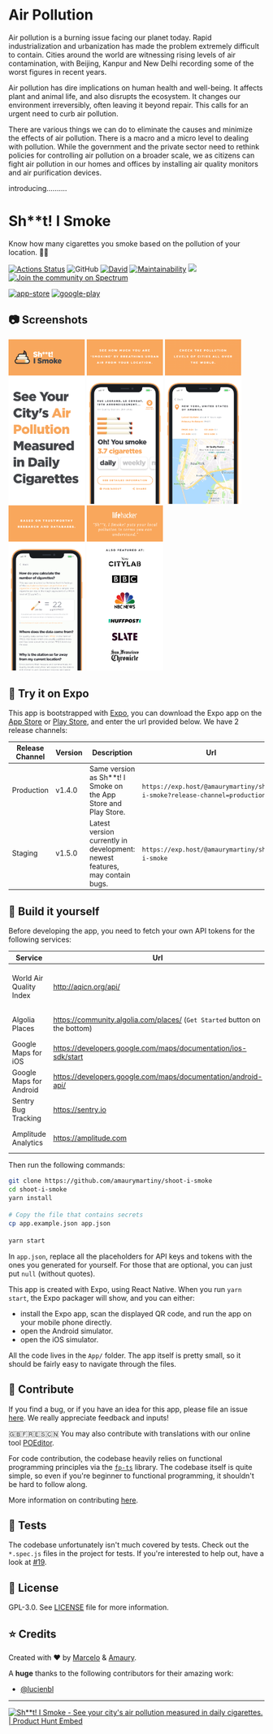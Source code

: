 # Air Pollution

Air pollution is a burning issue facing our planet today. Rapid industrialization and urbanization has made the problem extremely difficult to contain. Cities around the world are witnessing rising levels of air contamination, with Beijing, Kanpur and New Delhi recording some of the worst figures in recent years.

Air pollution has dire implications on human health and well-being. It affects plant and animal life, and also disrupts the ecosystem. It changes our environment irreversibly, often leaving it beyond repair. This calls for an urgent need to curb air pollution.

There are various things we can do to eliminate the causes and minimize the effects of air pollution. There is a macro and a micro level to dealing with pollution. While the government and the private sector need to rethink policies for controlling air pollution on a broader scale, we as citizens can fight air pollution in our homes and offices by installing air quality monitors and air purification devices.


introducing..........
# Sh\*\*t! I Smoke

Know how many cigarettes you smoke based on the pollution of your location. :poop::smoking:

[![Actions Status](https://github.com/amaurymartiny/shoot-i-smoke/workflows/CI/badge.svg)](https://github.com/amaurymartiny/shoot-i-smoke/actions)
![GitHub](https://img.shields.io/github/license/amaurymartiny/shoot-i-smoke.svg)
[![David](https://img.shields.io/david/amaurymartiny/shoot-i-smoke.svg)](https://david-dm.org/amaurymartiny/shoot-i-smoke)
[![Maintainability](https://api.codeclimate.com/v1/badges/9fc8ebb000978f14b6d0/maintainability)](https://codeclimate.com/github/amaurymartiny/shoot-i-smoke/maintainability)
[![](https://img.shields.io/badge/Buy%20me%20a%20tree-%F0%9F%8C%B3-lightgreen)](https://offset.earth/amaurymartiny)
[![Join the community on Spectrum](https://withspectrum.github.io/badge/badge.svg)](https://spectrum.chat/shootismoke)

[![app-store](https://shootismoke.github.io/assets/images/app-store.png)](https://itunes.apple.com/us/app/s-i-smoke/id1365605567?mt=8) [![google-play](https://shootismoke.github.io/assets/images/play-store.png)](https://play.google.com/store/apps/details?id=com.shitismoke.app)

## :camera: Screenshots

<p float="left">
  <img src="./assets/screenshots/ios/iPhone-X-1.png" alt="screenshot-1" width="150">
  <img src="./assets/screenshots/ios/iPhone-X-2.png" alt="screenshot-2" width="150">
  <img src="./assets/screenshots/ios/iPhone-X-3.png" alt="screenshot-3" width="150">
  <img src="./assets/screenshots/ios/iPhone-X-4.png" alt="screenshot-4" width="150">
  <img src="./assets/screenshots/ios/iPhone-X-5.png" alt="screenshot-5" width="150">
</p>

## :iphone: Try it on Expo

This app is bootstrapped with [Expo](https://expo.io), you can download the Expo app on the [App Store](https://itunes.apple.com/us/app/expo-client/id982107779) or [Play Store](https://play.google.com/store/apps/details?id=host.exp.exponent), and enter the url provided below. We have 2 release channels:

| Release Channel | Version | Description                                                                 | Url                                                                        |
| --------------- | ------- | --------------------------------------------------------------------------- | -------------------------------------------------------------------------- |
| Production      | v1.4.0  | Same version as Sh\*\*t! I Smoke on the App Store and Play Store.           | `https://exp.host/@amaurymartiny/shoot-i-smoke?release-channel=production` |
| Staging         | v1.5.0  | Latest version currently in development: newest features, may contain bugs. | `https://exp.host/@amaurymartiny/shoot-i-smoke`                            |

## :hammer: Build it yourself

Before developing the app, you need to fetch your own API tokens for the following services:

| Service                 | Url                                                                        | Comments                                                                   |
| ----------------------- | -------------------------------------------------------------------------- | -------------------------------------------------------------------------- |
| World Air Quality Index | http://aqicn.org/api/                                                      | Required. You can use the dummy one in `app.example.json` for development. |
| Algolia Places          | https://community.algolia.com/places/ (`Get Started` button on the bottom) | Optional, lower API rates if not provided.                                 |
| Google Maps for iOS     | https://developers.google.com/maps/documentation/ios-sdk/start             | Optional in development.                                                   |
| Google Maps for Android | https://developers.google.com/maps/documentation/android-api/              | Optional in development.                                                   |
| Sentry Bug Tracking     | https://sentry.io                                                          | Optional.                                                                  |
| Amplitude Analytics     | https://amplitude.com                                                      | Optional. Note: we **never** track PII.                                    |

Then run the following commands:

```bash
git clone https://github.com/amaurymartiny/shoot-i-smoke
cd shoot-i-smoke
yarn install

# Copy the file that contains secrets
cp app.example.json app.json

yarn start
```

In `app.json`, replace all the placeholders for API keys and tokens with the ones you generated for yourself. For those that are optional, you can just put `null` (without quotes).

This app is created with Expo, using React Native. When you run `yarn start`, the Expo packager will show, and you can either:

- install the Expo app, scan the displayed QR code, and run the app on your mobile phone directly.
- open the Android simulator.
- open the iOS simulator.

All the code lives in the `App/` folder. The app itself is pretty small, so it should be fairly easy to navigate through the files.

## :raising_hand: Contribute

If you find a bug, or if you have an idea for this app, please file an issue [here](https://github.com/amaurymartiny/shoot-i-smoke/issues). We really appreciate feedback and inputs!

🇬🇧🇫🇷🇪🇸🇨🇳 You may also contribute with translations with our online tool [POEditor](https://poeditor.com/join/project/iEsj0CSPGX).

For code contribution, the codebase heavily relies on functional programming principles via the [`fp-ts`](https://github.com/gcanti/fp-ts) library. The codebase itself is quite simple, so even if you're beginner to functional programming, it shouldn't be hard to follow along.

More information on contributing [here](./CONTRIBUTING.md).

## :microscope: Tests

The codebase unfortunately isn't much covered by tests. Check out the `*.spec.js` files in the project for tests. If you're interested to help out, have a look at [#19](https://github.com/amaurymartiny/shoot-i-smoke/issues/19).

## :newspaper: License

GPL-3.0. See [LICENSE](./LICENSE) file for more information.

## :star: Credits

Created with ❤ by [Marcelo](http://www.marcelocoelho.cc) & [Amaury](https://www.toptal.com/resume/amaury-martiny#utilize-unreal-developers-today).

A **huge** thanks to the following contributors for their amazing work:

- [@lucienbl](https://github.com/lucienbl)

---

<a href="https://www.producthunt.com/posts/sh-t-i-smoke?utm_source=badge-featured&utm_medium=badge&utm_souce=badge-sh-t-i-smoke" target="_blank"><img src="https://api.producthunt.com/widgets/embed-image/v1/featured.svg?post_id=126582&theme=light" alt="Sh**t! I Smoke - See your city's air pollution measured in daily cigarettes. | Product Hunt Embed" style="width: 250px; height: 54px;" width="250px" height="54px" /></a>
